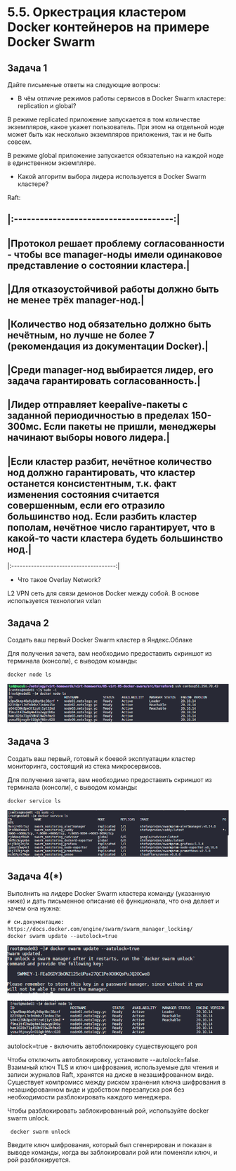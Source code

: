#  5.5. Оркестрация кластером Docker контейнеров на примере Docker Swarm

## Задача 1

Дайте письменые ответы на следующие вопросы:

- В чём отличие режимов работы сервисов в Docker Swarm кластере: replication и global?

В режиме replicated приложение запускается в том количестве экземпляров, какое укажет пользователь. 
При этом на отдельной ноде может быть как несколько экземпляров приложения, так и не быть совсем.

В режиме global приложение запускается обязательно на каждой ноде в единственном экземпляре.

- Какой алгоритм выбора лидера используется в Docker Swarm кластере?

Raft:

|:-------------------------------------:|
-----------------------------------------
|Протокол решает проблему согласованности - чтобы все manager-ноды имели одинаковое представление о состоянии кластера.|
-----------------------------------------
|Для отказоустойчивой работы должно быть не менее трёх manager-нод.|
-----------------------------------------
|Количество нод обязательно должно быть нечётным, но лучше не более 7 (рекомендация из документации Docker).|
-----------------------------------------
|Среди manager-нод выбирается лидер, его задача гарантировать согласованность.|
-----------------------------------------
|Лидер отправляет keepalive-пакеты с заданной периодичностью в пределах 150-300мс. Если пакеты не пришли, менеджеры начинают выборы нового лидера.|
-----------------------------------------
|Если кластер разбит, нечётное количество нод должно гарантировать, что кластер останется консистентным, т.к. факт изменения состояния считается совершенным, если его отразило большинство нод. Если разбить кластер пополам, нечётное число гарантирует, что в какой-то части кластера будеть большинство нод.|
-----------------------------------------
|:-------------------------------------:|

- Что такое Overlay Network?

L2 VPN сеть для связи демонов Docker между собой. В основе используется технология vxlan

## Задача 2

Создать ваш первый Docker Swarm кластер в Яндекс.Облаке

Для получения зачета, вам необходимо предоставить скриншот из терминала (консоли), с выводом команды:

```
docker node ls
```
<p align="left">
  <img src="./pic/5.5.2.png">
</p>

## Задача 3

Создать ваш первый, готовый к боевой эксплуатации кластер мониторинга, состоящий из стека микросервисов.

Для получения зачета, вам необходимо предоставить скриншот из терминала (консоли), с выводом команды:

```
docker service ls
```
<p align="left">
  <img src="./pic/5.5.3.png">
</p>

## Задача 4(*)

Выполнить на лидере Docker Swarm кластера команду (указанную ниже) и дать письменное описание её функционала, 
что она делает и зачем она нужна:

```
# см.документацию: https://docs.docker.com/engine/swarm/swarm_manager_locking/
docker swarm update --autolock=true
```
<p align="left">
  <img src="./pic/5.5.4.1.png">
</p>

<p align="left">
  <img src="./pic/5.5.4.2.png">
</p>

autolock=true - включить автоблокировку существующего роя

Чтобы отключить автоблокировку, установите --autolock=false. Взаимный ключ TLS и ключ шифрования, 
используемые для чтения и записи журналов Raft, хранятся на диске в незашифрованном виде. Существует компромисс 
между риском хранения ключа шифрования в незашифрованном виде и удобством перезапуска роя без необходимости 
разблокировать каждого менеджера.

Чтобы разблокировать заблокированный рой, используйте docker swarm unlock.

```
 docker swarm unlock
```

Введите ключ шифрования, который был сгенерирован и показан в выводе команды, когда вы заблокировали рой или поменяли ключ, 
и рой разблокируется.
